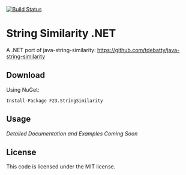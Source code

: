 [![Build Status](https://travis-ci.org/feature23/StringSimilarity.NET.svg?branch=master)](https://travis-ci.org/feature23/StringSimilarity.NET)

# String Similarity .NET

A .NET port of java-string-similarity:
<https://github.com/tdebatty/java-string-similarity>


## Download
Using NuGet:
```
Install-Package F23.StringSimilarity
```

## Usage

*Detailed Documentation and Examples Coming Soon*

## License

This code is licensed under the MIT license.
